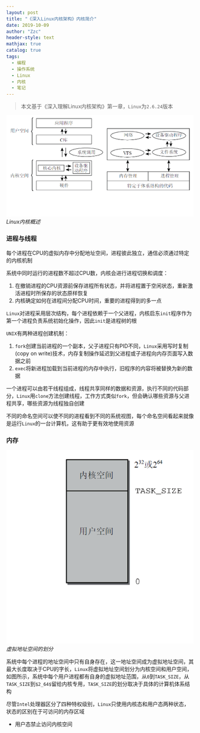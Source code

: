 ```yaml
---
layout: post
title: "《深入Linux内核架构》内核简介"
date: 2019-10-09
author: "Zzc"
header-style: text
mathjax: true
catalog: true
tags:
  - 编程
  - 操作系统
  - Linux
  - 内核
  - 笔记
---
```


> 本文基于《深入理解Linux内核架构》第一章，`Linux`为`2.6.24`版本

![img](/img/in-post/post-introduction-to-linux-core/201910091506.png)
*Linux内核概述*

### 进程与线程

每个进程在CPU的虚拟内存中分配地址空间，进程彼此独立，通信必须通过特定的内核机制

系统中同时运行的进程数不超过CPU数，内核会进行进程切换和调度：
1. 在撤销进程的CPU资源前保存进程所有状态，并将进程置于空闲状态，重新激活进程时所保存的状态原样恢复
2. 内核确定如何在进程间分配CPU时间，重要的进程得到的多一点

`Linux`对进程采用层次结构，每个进程依赖于一个父进程，内核启东`init`程序作为第一个进程负责系统初始化操作，因此`init`是进程树的根

`UNIX`有两种进程创建机制：
1. `fork`创建当前进程的一个副本，父子进程只有PID不同，`Linux`采用写时复制(copy on write)技术，内存复制操作延迟到父进程或子进程向内存页面写入数据之前
2. `exec`将新进程加载到当前进程的内存中执行，旧程序的内容将被替换为新的数据

一个进程可以由若干线程组成，线程共享同样的数据和资源，执行不同的代码部分，`Linux`用`clone`方法创建线程，工作方式类似`fork`，但会确认哪些资源与父进程共享，哪些资源为线程独自创建

不同的命名空间可以使不同的进程看到不同的系统视图，每个命名空间看起来就像是运行`Linux`的一台计算机，这有助于更有效地使用资源

### 内存

![img](/img/in-post/post-introduction-to-linux-core/201910091757.png)
*虚拟地址空间的划分*


系统中每个进程的地址空间中只有自身存在，这一地址空间成为虚拟地址空间，其最大长度取决于CPU的字长，`Linux`将虚拟地址空间划分为内核空间和用户空间，如图所示，系统中每个用户进程都有自身的虚拟地址范围，从`0`到`TASK_SIZE`，从`TASK_SIZE`到`$2_64$`留给内核专用，`TASK_SIZE`的划分取决于具体的计算机体系结构

尽管`Intel`处理器区分了四种特权级别，`Linux`只使用内核态和用户态两种状态，状态的区别在于可访问的内存区域
- 用户态禁止访问内核空间
